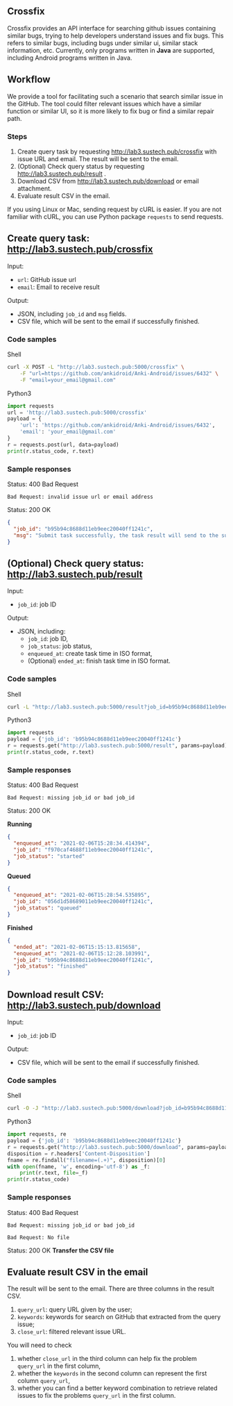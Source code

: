 ## Crossfix

Crossfix provides an API interface for searching github issues containing similar bugs, trying to help developers understand issues and fix bugs. This refers to similar bugs, including bugs under similar ui, similar stack information, etc. Currently, only programs written in **Java** are supported, including Android programs written in Java.

## Workflow
We provide a tool for facilitating such a scenario that search similar issue in the GitHub. The tool could filter relevant issues which have a similar function or similar UI, so it is more likely to fix bug or find a similar repair path.

### Steps

1. Create query task by requesting http://lab3.sustech.pub/crossfix with issue URL and email. The result will be sent to the email.
2. (Optional) Check query status by requesting http://lab3.sustech.pub/result .
3. Download CSV from http://lab3.sustech.pub/download or email attachment.
4. Evaluate result CSV in the email.

If you using Linux or Mac, sending request by cURL is easier. If you are not familiar with cURL, you can use Python package `requests` to send requests.

## Create query task: http://lab3.sustech.pub/crossfix

Input:
* `url`: GitHub issue url
* `email`: Email to receive result

Output:
* JSON, including `job_id` and `msg` fields.
* CSV file, which will be sent to the email if successfully finished.

### Code samples
Shell

```bash
curl -X POST -L "http://lab3.sustech.pub:5000/crossfix" \
    -F "url=https://github.com/ankidroid/Anki-Android/issues/6432" \
    -F "email=your_email@gmail.com"
```

Python3
```python
import requests
url = 'http://lab3.sustech.pub:5000/crossfix'
payload = {
    'url': 'https://github.com/ankidroid/Anki-Android/issues/6432',
    'email': 'your_email@gmail.com'
}
r = requests.post(url, data=payload)
print(r.status_code, r.text)
```

### Sample responses

Status: 400 Bad Request

```
Bad Request: invalid issue url or email address
```

Status: 200 OK

```json
{
  "job_id": "b95b94c8688d11eb9eec20040ff1241c", 
  "msg": "Submit task successfully, the task result will send to the submitted email(your_email@gmail.com)."
}
```


## (Optional) Check query status: http://lab3.sustech.pub/result

Input:
* `job_id`: job ID

Output:
* JSON, including:
  * `job_id`: job ID,
  * `job_status`: job status,
  * `enqueued_at`: create task time in ISO format,
  * (Optional) `ended_at`: finish task time in ISO format.

### Code samples
Shell

```bash
curl -L "http://lab3.sustech.pub:5000/result?job_id=b95b94c8688d11eb9eec20040ff1241c"
```

Python3
```python
import requests
payload = {'job_id': 'b95b94c8688d11eb9eec20040ff1241c'}
r = requests.get("http://lab3.sustech.pub:5000/result", params=payload)
print(r.status_code, r.text)
```

### Sample responses

Status: 400 Bad Request

```
Bad Request: missing job_id or bad job_id
```

Status: 200 OK

**Running**

```json
{
  "enqueued_at": "2021-02-06T15:28:34.414394", 
  "job_id": "f970caf4688f11eb9eec20040ff1241c", 
  "job_status": "started"
}
```

**Queued**

```json
{
  "enqueued_at": "2021-02-06T15:28:54.535895", 
  "job_id": "056d1d58689011eb9eec20040ff1241c", 
  "job_status": "queued"
}
```

**Finished**

```json
{
  "ended_at": "2021-02-06T15:15:13.815658", 
  "enqueued_at": "2021-02-06T15:12:28.103991", 
  "job_id": "b95b94c8688d11eb9eec20040ff1241c", 
  "job_status": "finished"
}
```

## Download result CSV: http://lab3.sustech.pub/download

Input:

- `job_id`: job ID

Output:
- CSV file, which will be sent to the email if successfully finished.

### Code samples

Shell

```bash
curl -O -J "http://lab3.sustech.pub:5000/download?job_id=b95b94c8688d11eb9eec20040ff1241c"
```

Python3

```python
import requests, re
payload = {'job_id': 'b95b94c8688d11eb9eec20040ff1241c'}
r = requests.get("http://lab3.sustech.pub:5000/download", params=payload)
disposition = r.headers['Content-Disposition']
fname = re.findall("filename=(.+)", disposition)[0]
with open(fname, 'w', encoding='utf-8') as _f:
    print(r.text, file=_f)
print(r.status_code)
```

### Sample responses

Status: 400 Bad Request

```
Bad Request: missing job_id or bad job_id
```

```
Bad Request: No file
```

Status: 200 OK **Transfer the CSV file**

## Evaluate result CSV in the email

The result will be sent to the email. There are three columns in the result CSV.

1. `query_url`: query URL given by the user;
2. `keywords`: keywords for search on GitHub that extracted from the query issue;
3. `close_url`: filtered relevant issue URL.

You will need to check

1. whether `close_url` in the third column can help fix the problem `query_url` in the first column,
2. whether the `keywords` in the second column can represent the first column `query_url`, 
3. whether you can find a better keyword combination to retrieve related issues to fix the problems `query_url` in the first column.
